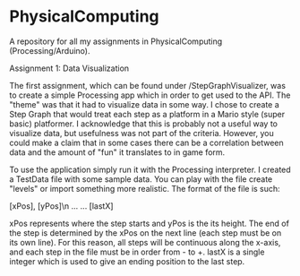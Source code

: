 PhysicalComputing
=================

A repository for all my assignments in PhysicalComputing (Processing/Arduino).

Assignment 1: Data Visualization

The first assignment, which can be found under /StepGraphVisualizer, was to create a simple Processing app which in order to get used to the API.  The "theme" was that it had to visualize data in some way.  I chose to create a Step Graph that would treat each step as a platform in a Mario style (super basic) platformer.  I acknowledge that this is probably not a useful way to visualize data, but usefulness was not part of the criteria.  However, you could make a claim that in some cases there can be a correlation between data and the amount of "fun" it translates to in game form.

To use the application simply run it with the Processing interpreter. I created a TestData file with some sample data.  You can play with the file create "levels" or import something more realistic.  The format of the file is such:

[xPos], [yPos]\n
...
...
[lastX]

xPos represents where the step starts and yPos is the its height. The end of the step is determined by the xPos on the next line (each step must be on its own line).  For this reason, all steps will be continuous along the x-axis, and each step in the file must be in order from - to +. lastX is a single integer which is used to give an ending position to the last step.
